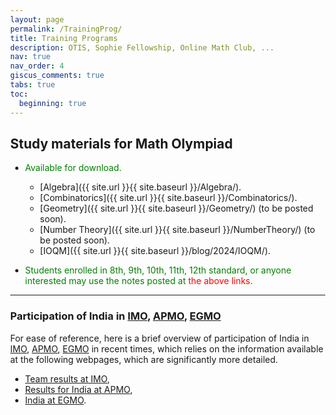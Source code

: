 ```yaml
---
layout: page
permalink: /TrainingProg/
title: Training Programs
description: OTIS, Sophie Fellowship, Online Math Club, ...
nav: true
nav_order: 4
giscus_comments: true
tabs: true
toc:
  beginning: true
---
```


## Study materials for Math Olympiad

- <span style="color: green"> Available for download.
  - [Algebra]({{ site.url }}{{ site.baseurl }}/Algebra/).
  - [Combinatorics]({{ site.url }}{{ site.baseurl }}/Combinatorics/).
  - [Geometry]({{ site.url }}{{ site.baseurl }}/Geometry/) (to be posted soon).
  - [Number Theory]({{ site.url }}{{ site.baseurl }}/NumberTheory/) (to be posted soon).
  - [IOQM]({{ site.url }}{{ site.baseurl }}/blog/2024/IOQM/).

- <span style="color: green"> Students enrolled in 8th, 9th, 10th, 11th, 12th standard, or anyone interested may use the notes posted at</span> <span style="color: red">the above links. </span>

<!--
{% tabs studymat %}

{% tab studymat Algebra %}

#### Algebra

- Notes on Algebra are available at [this link]({{ site.url }}{{ site.baseurl }}/Algebra/).

{% endtab %}

{% tab studymat Combinatorics %}

#### Combinatorics

- Notes on Combinatorics are available at [this link]({{ site.url }}{{ site.baseurl }}/Combinatorics/).

{% endtab %}

{% tab studymat Geometry %}

#### Geometry

- Notes on Geometry are available at [this link]({{ site.url }}{{ site.baseurl }}/Geometry/) (to be posted soon).

{% endtab %}

{% tab studymat Number Theory %}

#### Number Theory

- Notes on Number Theory are available at [this link]({{ site.url }}{{ site.baseurl }}/NumberTheory/) (to be posted soon).

{% endtab %}

{% tab studymat IOQM %}

#### IOQM

- A few problems from IOQM 2023 have been discussed [here]({{ site.url }}{{ site.baseurl }}/blog/2024/IOQM/).

{% endtab %}

{% endtabs %}

-->
---

### Participation of India in [IMO](https://www.imo-official.org/), [APMO](https://www.apmo-official.org/), [EGMO](https://www.egmo.org/)

For ease of reference, here is a brief overview of participation of India in [IMO](https://www.imo-official.org/), [APMO](https://www.apmo-official.org/), [EGMO](https://www.egmo.org/) in recent times, which relies on the information available at the following webpages, which are significantly more detailed.

- [Team results at IMO](https://www.imo-official.org/country_team_r.aspx?code=IND),
- [Results for India at APMO](https://www.apmo-official.org/country_report/IND/all),
- [India at EGMO](https://www.egmo.org/countries/country35/).


<body style="height: 75%; margin: 0">
  <div id="container" style="height: 500%"></div>

  <script type="text/javascript" src="https://fastly.jsdelivr.net/npm/echarts@5.5.1/dist/echarts.min.js"></script>

  <script type="text/javascript">
    var dom = document.getElementById('container');
    var myChart = echarts.init(dom, null, {
      renderer: 'canvas',
      useDirtyRect: false
    });
    var app = {};

    var option;

    var dataMap = {};
function dataFormatter(obj) {
  // prettier-ignore
  var pList = ['IMO', 'APMO', 'EGMO'];
  var temp;
  for (var year = 2015; year <= 2024; year++) {
    var max = 0;
    var sum = 0;
    temp = obj[year];
    for (var i = 0, l = temp.length; i < l; i++) {
      max = Math.max(max, temp[i]);
      sum += temp[i];
      obj[year][i] = {
        name: pList[i],
        value: temp[i]
      };
    }
    obj[year + 'max'] = Math.floor(max / 100) * 100;
    obj[year + 'sum'] = sum;
  }
  return obj;
}
// prettier-ignore Gold
dataMap.dataGold = dataFormatter({
    //max : 60000,
    2024: [4, 0, 0],
    2023: [2, 1, 0],
    2022: [1, 1, 0],
    2021: [1, 0, 0],
    2020: [0, 1, 0],
    2019: [1, 1, 0],
    2018: [0, 0, 0],
    2017: [0, 0, 0],
    2016: [0, 0, 0],
    2015: [0, 0, 0]
});
// prettier-ignore Silver
dataMap.dataSilver = dataFormatter({
    //max : 4000,
    2024: [1, 0, 2],
    2023: [2, 2, 2],
    2022: [0, 2, 0],
    2021: [1, 0, 1],
    2020: [0, 2, 0],
    2019: [4, 2, 1],
    2018: [3, 0, 0],
    2017: [0, 3, 0],
    2016: [1, 3, 0],
    2015: [1, 1, 0]
});
// prettier-ignore Bronze
dataMap.dataBronze = dataFormatter({
    //max : 26600,
    2024: [0, 0, 2],
    2023: [2, 4, 1],
    2022: [5, 4, 4],
    2021: [3, 0, 0],
    2020: [0, 4, 1],
    2019: [0, 4, 2],
    2018: [2, 7, 2],
    2017: [3, 4, 1],
    2016: [5, 4, 1],
    2015: [2, 5, 1]
});
// prettier-ignore HM
dataMap.dataHM = dataFormatter({
    //max : 25000,
    2024: [1, 0, 0],
    2023: [0, 3, 1],
    2022: [0, 3, 0],
    2021: [1, 0, 1],
    2020: [0, 3, 1],
    2019: [1, 3, 0],
    2018: [1, 3, 0],
    2017: [3, 3, 1],
    2016: [0, 1, 0],
    2015: [3, 3, 0]
});
option = {
  baseOption: {
    timeline: {
      axisType: 'category',
      // realtime: false,
      // loop: false,
      autoPlay: true,
      // currentIndex: 2,
      playInterval: 1000,
      // controlStyle: {
      //     position: 'left'
      // },
      data: [
        {
          value: '2015',
          tooltip: {
            formatter: '{b} MO'
          },
          symbol: 'circle',
          symbolSize: 16
        },
        {
          value: '2016',
          tooltip: {
            formatter: '{b} MO'
          },
          symbol: 'diamond',
          symbolSize: 16
        },
        {
          value: '2017',
          tooltip: {
            formatter: '{b} MO'
          },
          symbol: 'circle',
          symbolSize: 16
        },
        {
          value: '2018',
          tooltip: {
            formatter: '{b} MO'
          },
          symbol: 'diamond',
          symbolSize: 16
        },
        {
          value: '2019',
          tooltip: {
            formatter: '{b} MO'
          },
          symbol: 'circle',
          symbolSize: 16
        },
        {
          value: '2020',
          tooltip: {
            formatter: '{b} MO'
          },
          symbol: 'diamond',
          symbolSize: 16
        },
        {
          value: '2021',
          tooltip: {
            formatter: '{b} MO'
          },
          symbol: 'circle',
          symbolSize: 16
        },
        {
          value: '2022',
          tooltip: {
            formatter: '{b} MO'
          },
          symbol: 'diamond',
          symbolSize: 16
        },
        {
          value: '2023',
          tooltip: {
            formatter: '{b} MO'
          },
          symbol: 'circle',
          symbolSize: 16
        },
        {
          value: '2024',
          tooltip: {
            formatter: '{b} MO'
          },
          symbol: 'diamond',
          symbolSize: 16
        },
      ],
      label: {
        formatter: function (s) {
          return new Date(s).getFullYear();
        }
      }
    },
    title: {
      subtext: ' Participation in'
    },
    tooltip: {},
    legend: {
      left: 'right',
      data: ['Gold', 'Silver', 'Bronze', 'HM'],
      selected: {
        Gold: true
      }
    },
    calculable: true,
    grid: {
      top: 80,
      bottom: 100,
      tooltip: {
        trigger: 'axis',
        axisPointer: {
          type: 'shadow',
          label: {
            show: true,
            formatter: function (params) {
              return params.value.replace('\n', '');
            }
          }
        }
      }
    },
    xAxis: [
      {
        type: 'category',
        axisLabel: { interval: 0 },
        data: [
          'IMO',
          'APMO',
          'EGMO',
          ''
        ],
        splitLine: { show: false }
      }
    ],
    yAxis: [
      {
        type: 'value',
        name: '     IMO, APMO, EGMO'
      }
    ],
    series: [
      { name: 'Gold', type: 'bar' },
      { name: 'Silver', type: 'bar' },
      { name: 'Bronze', type: 'bar' },
      { name: 'HM', type: 'bar' },
      {
        name: 'Medals',
        type: 'pie',
        center: ['77%', '25%'],
        radius: '28%',
        z: 100
      }
    ]
  },
  options: [
    {
      title: { text: '2015' },
      series: [
        { data: dataMap.dataGold['2015'] },
        { data: dataMap.dataSilver['2015'] },
        { data: dataMap.dataBronze['2015'] },
        { data: dataMap.dataHM['2015'] },
        {
          data: [
            { name: 'Gold', value: dataMap.dataGold['2015sum'] },
            { name: 'Silver', value: dataMap.dataSilver['2015sum'] },
            { name: 'Bronze', value: dataMap.dataBronze['2015sum'] },
            { name: 'HM', value: dataMap.dataHM['2015sum'] }
          ]
        }
      ]
    },
    {
      title: { text: '2016' },
      series: [
        { data: dataMap.dataGold['2016'] },
        { data: dataMap.dataSilver['2016'] },
        { data: dataMap.dataBronze['2016'] },
        { data: dataMap.dataHM['2016'] },
        {
          data: [
            { name: 'Gold', value: dataMap.dataGold['2016sum'] },
            { name: 'Silver', value: dataMap.dataSilver['2016sum'] },
            { name: 'Bronze', value: dataMap.dataBronze['2016sum'] },
            { name: 'HM', value: dataMap.dataHM['2016sum'] }
          ]
        }
      ]
    },
    {
      title: { text: '2017' },
      series: [
        { data: dataMap.dataGold['2017'] },
        { data: dataMap.dataSilver['2017'] },
        { data: dataMap.dataBronze['2017'] },
        { data: dataMap.dataHM['2017'] },
        {
          data: [
            { name: 'Gold', value: dataMap.dataGold['2017sum'] },
            { name: 'Silver', value: dataMap.dataSilver['2017sum'] },
            { name: 'Bronze', value: dataMap.dataBronze['2017sum'] },
            { name: 'HM', value: dataMap.dataHM['2017sum'] }
          ]
        }
      ]
    },
    {
      title: { text: '2018' },
      series: [
        { data: dataMap.dataGold['2018'] },
        { data: dataMap.dataSilver['2018'] },
        { data: dataMap.dataBronze['2018'] },
        { data: dataMap.dataHM['2018'] },
        {
          data: [
            { name: 'Gold', value: dataMap.dataGold['2018sum'] },
            { name: 'Silver', value: dataMap.dataSilver['2018sum'] },
            { name: 'Bronze', value: dataMap.dataBronze['2018sum'] },
            { name: 'HM', value: dataMap.dataHM['2018sum'] }
          ]
        }
      ]
    },
    {
      title: { text: '2019' },
      series: [
        { data: dataMap.dataGold['2019'] },
        { data: dataMap.dataSilver['2019'] },
        { data: dataMap.dataBronze['2019'] },
        { data: dataMap.dataHM['2019'] },
        {
          data: [
            { name: 'Gold', value: dataMap.dataGold['2019sum'] },
            { name: 'Silver', value: dataMap.dataSilver['2019sum'] },
            { name: 'Bronze', value: dataMap.dataBronze['2019sum'] },
            { name: 'HM', value: dataMap.dataHM['2019sum'] }
          ]
        }
      ]
    },
    {
      title: { text: '2020' },
      series: [
        { data: dataMap.dataGold['2020'] },
        { data: dataMap.dataSilver['2020'] },
        { data: dataMap.dataBronze['2020'] },
        { data: dataMap.dataHM['2020'] },
        {
          data: [
            { name: 'Gold', value: dataMap.dataGold['2020sum'] },
            { name: 'Silver', value: dataMap.dataSilver['2020sum'] },
            { name: 'Bronze', value: dataMap.dataBronze['2020sum'] },
            { name: 'HM', value: dataMap.dataHM['2020sum'] }
          ]
        }
      ]
    },
    {
      title: { text: '2021' },
      series: [
        { data: dataMap.dataGold['2021'] },
        { data: dataMap.dataSilver['2021'] },
        { data: dataMap.dataBronze['2021'] },
        { data: dataMap.dataHM['2021'] },
        {
          data: [
            { name: 'Gold', value: dataMap.dataGold['2021sum'] },
            { name: 'Silver', value: dataMap.dataSilver['2021sum'] },
            { name: 'Bronze', value: dataMap.dataBronze['2021sum'] },
            { name: 'HM', value: dataMap.dataHM['2021sum'] }
          ]
        }
      ]
    },
    {
      title: { text: '2022' },
      series: [
        { data: dataMap.dataGold['2022'] },
        { data: dataMap.dataSilver['2022'] },
        { data: dataMap.dataBronze['2022'] },
        { data: dataMap.dataHM['2022'] },
        {
          data: [
            { name: 'Gold', value: dataMap.dataGold['2022sum'] },
            { name: 'Silver', value: dataMap.dataSilver['2022sum'] },
            { name: 'Bronze', value: dataMap.dataBronze['2022sum'] },
            { name: 'HM', value: dataMap.dataHM['2022sum'] }
          ]
        }
      ]
    },
    {
      title: { text: '2023' },
      series: [
        { data: dataMap.dataGold['2023'] },
        { data: dataMap.dataSilver['2023'] },
        { data: dataMap.dataBronze['2023'] },
        { data: dataMap.dataHM['2023'] },
        {
          data: [
            { name: 'Gold', value: dataMap.dataGold['2023sum'] },
            { name: 'Silver', value: dataMap.dataSilver['2023sum'] },
            { name: 'Bronze', value: dataMap.dataBronze['2023sum'] },
            { name: 'HM', value: dataMap.dataHM['2023sum'] }
          ]
        }
      ]
    },
    {
      title: { text: '2024' },
      series: [
        { data: dataMap.dataGold['2024'] },
        { data: dataMap.dataSilver['2024'] },
        { data: dataMap.dataBronze['2024'] },
        { data: dataMap.dataHM['2024'] },
        {
          data: [
            { name: 'Gold', value: dataMap.dataGold['2024sum'] },
            { name: 'Silver', value: dataMap.dataSilver['2024sum'] },
            { name: 'Bronze', value: dataMap.dataBronze['2024sum'] },
            { name: 'HM', value: dataMap.dataHM['2024sum'] }
          ]
        }
      ]
    }
  ]
};

    if (option && typeof option === 'object') {
      myChart.setOption(option);
    }

    window.addEventListener('resize', myChart.resize);
  </script>
</body>

---

## [Geoff Smith](https://en.wikipedia.org/wiki/Geoff_Smith_(mathematician))
is a British mathematician. He has been the [leader of the UK IMO team](https://www.imo-official.org/country_team_r.aspx?code=UNK) during 2002--2010, 2013--2018, 2022. He [has been awarded](https://www.imo-register.org.uk/golden-microphone.html) the IMO Golden Microphone thrice (during 2006, 2009, 2014). 

{% details Click here to know more %}

#### He remarked the following in the foreword to the text [Infinity](http://prac.im.pwr.wroc.pl/~kwasnicki/pl/o/infinity.pdf) by [Hojoo Lee](https://cosmogeometer.wordpress.com/problems/), [Tom Lovering](https://www.imo-official.org/participant_r.aspx?id=15875) (he maintains a [blog](https://tlovering.wordpress.com/)), and [Cosmin Pohoata](https://pohoatza.wordpress.com/).

>The nations which do consistently well at this competition (IMO) must have at least one (and probably at least two) of the following attributes:
> * A large population.
> * A significant proportion of its population in receipt of a good education.
> * A well-organized training infrastructure to support mathematics competitions.
> * A culture which values intellectual achievement.
>
> Alternatively, you need a cloning facility and a relaxed regulatory framework.

#### Here is an excerpt from his [Advice for young mathematicians](https://people.bath.ac.uk/masgcs/advice.html).

> From time to time I am approached by students interested in advice about becoming more effective contestants in mathematics olympiads. Here it is.

> Do lots and lots, and then more, past papers. Begin with national mathematical olympiads, starting with the less difficult papers. Now, I am not going to risk insulting any countries by saying that their national maths olympiads are easy. Work it out for yourself. Countries which have small populations, and no great tradition of success in maths competitions, will generally have easier questions. When you become very good at those, then move on to hard national maths olympiad problems and the less demanding international competitions.

> I am often approached by students from **developing countries**. Sometimes students complain that *there is no satisfactory educational or training regime in my country*. Please check that this is true! The [IMO contact person](http://www.imo-official.org/countries.aspx) in your country may tell you otherwise. In the worst case, where there is no competent organization providing free (or nearly free) assistance to young mathematicians, then you will have to help yourself. Try to locate other young people in your country who are interested in mathematics, and work together. Fortunately there is a vast collection of free resources on the internet: over 25 thousand past problems from maths competitions are available at the extensive Art of Problem Solving site, and if you explore, you will find discussions of solutions. Don't look up the solutions too quickly (be prepared to spend many hours thinking about each problem). If you want to start on some problems which are less demanding than a full national maths olympiad, here are plenty of [British Maths Olympiad](https://bmos.ukmt.org.uk/home/bmolot.pdf) round 1 problems. The round 2 problems are more challenging.

{% enddetails %}

---

## Some of the [suggestions](https://web.evanchen.cc/faq-contest.html#C-0) from [Evan Chen](https://web.evanchen.cc/) regarding the preparation of Math Olympiad. 

> * Pick up any standard textbook to work through, so you learn some of the standard theory that is tested in math contests. 
> * Go through some past problems from previous contests. 
> * Rope some friends into learning with you. It’s more fun that way, and you can learn from each other. 
> * You should repeat these steps until you have some comfort with the kinds of problems that appear.
> * As you get experience, you will automatically start to know what deep understanding feels like. 
> * Be aware that you will see many, many problems which you can’t solve, where you read the solution and ask, “how was I supposed to think of that?”. This is okay and expected: it’s not because you’re dumb, it’s because you are learning.

---

## [A few training programs]({{ site.url }}{{ site.baseurl }}/Resources/)

#### The [OTIS program](https://web.evanchen.cc/otis.html)
  * Olympiad Training for Individual Study, run by [Evan Chen](https://web.evanchen.cc/) and [people](https://web.evanchen.cc/otis.html#people), is **a proof-based olympiad training program, with over [300 students](https://web.evanchen.cc/upload/public-CV.pdf) per year from across the world**.
  * [Sunaina Pati](https://www.cmi.ac.in/people/student-profile.php?id=sunaina.ug2023), who [received](https://www.egmo.org/people/person2282/) a Silver medal in [EGMO 2023](https://www.egmo.org/egmos/egmo12/), remarked the following in a post discussing [How to start with Math olympiads](https://www.omath.club/2022/03/how%20to%20start%20with%20math%20olympiads.html).
   > Do join OTIS! It is simply so good. Evan is also very kind with financial aid. Moreover, do not be scared of applying! And if there is some financial burden, do tell to Evan.
  * In [an interview with the Times of India](https://timesofindia.indiatimes.com/life-style/parenting/moments/rushil-mathur-3-time-math-olympiad-awardee-on-how-to-become-a-maths-genius/articleshow/111488430.cms), Rushil Mathur remarked the following.
    > The OTIS program run by Evan Chen is also a wonderful forum with a variety of different resources for Olympiad preparation.

##### Some of the <a href="https://web.evanchen.cc/otis.html#staff">alums</a> of the [OTIS program](https://web.evanchen.cc/otis.html) are

{% tabs OTISalum %}

{% tab OTISalum Anant Mudgal %}

participated in 

- [IMO](https://www.imo-official.org/participant_r.aspx?id=25764)  2015 (HM), 2016 (B), 2017 (B), 2018 (S),
- APMO [2016](https://www.apmo-official.org/country_report/IND/2016) (B), [2017](https://www.apmo-official.org/country_report/IND/2017) (S).

{% endtab %}

{% tab OTISalum Pranjal Srivastava %}

participated in 

- [IMO](https://www.imo-official.org/participant_r.aspx?id=28249) 2018 (S), 2019 (G), 2021 (G), 2022 (G),
- APMO [2018](https://www.apmo-official.org/country_report/IND/2018) (HM), [2019](https://www.apmo-official.org/country_report/IND/2019) (G), [2022](https://www.apmo-official.org/country_report/IND/2022) (G),
- IGO 2021 (B).

{% endtab %}

{% tab OTISalum Atul Shatavart Nadig %}

participated in 

- [IMO](https://www.imo-official.org/participant_r.aspx?id=31725) 2022 (B), 2023 (G),
- APMO [2022](https://www.apmo-official.org/country_report/IND/2022) (S), [2023](https://www.apmo-official.org/country_report/IND/2023) (G),
- IGO 2022 (S).

{% endtab %}

{% tab OTISalum Anushka Aggarwal %}

participated in

- [EGMO](https://www.egmo.org/people/person1429/) 2019 (B), 2020 (B), 2022 (B).

{% endtab %}

{% tab OTISalum Rohan Goyal %}

participated in

- [IMO](https://www.imo-official.org/participant_r.aspx?id=31126) 2021 (B),
- APMO in [2020](https://www.apmo-official.org/country_report/IND/2020) (B),
- IGO in 2021 (S).

{% endtab %}

{% tab OTISalum Rushil Mathur %}

- received a Gold medal in [IMO](https://www.imo-official.org/participant_r.aspx?id=34562) 2024,
<!-- is a [member](https://timesofindia.indiatimes.com/life-style/parenting/moments/rushil-mathur-3-time-math-olympiad-awardee-on-how-to-become-a-maths-genius/articleshow/111488430.cms) of the India IMO team 2024, -->
- is an instructor at [OTIS](https://www.rushilmathur.com/teaching-and-blogs/otis),
- has authored [An Exploration of Olympiad Combinatorics](https://www.rushilmathur.com/combinatorics-book).

{% endtab %}

{% tab OTISalum Kanav Talwar %}

- received a Gold medal in [IMO](https://www.imo-official.org/participant_r.aspx?id=34561) 2024,
- participated in APMO in [2023](https://www.apmo-official.org/country_report/IND/2023) (B), [2024](https://www.apmo-official.org/country_report/IND/2024) (S),
- is an instructor at [OTIS](https://web.evanchen.cc/otis.html) (X).

{% endtab %}

{% endtabs %}

---
<!--
| Name | IMO | APMO | EGMO | Sharygin Geometry Olympiad | Iranian Geometry Olympiad | Tournament of Towns |
| :---: | :---: | :---: | :---: | :---: | :---: | :---: |
|   `Anant Mudgal`   | [IMO](https://www.imo-official.org/participant_r.aspx?id=25764)  2015 (HM), 2016 (B), 2017 (B), 2018 (S)  | [2016](https://www.apmo-official.org/country_report/IND/2016) (B), [2017](https://www.apmo-official.org/country_report/IND/2017) (S) |
|     |     |     |     |     |     |     |     |
|  `Pranjal Srivastava`   |  [IMO](https://www.imo-official.org/participant_r.aspx?id=28249) 2018 (S), 2019 (G), 2021 (G), 2022 (G)  |   [2018](https://www.apmo-official.org/country_report/IND/2018) (HM), [2019](https://www.apmo-official.org/country_report/IND/2019) (G), [2022](https://www.apmo-official.org/country_report/IND/2022) (G)  |     |
|     |     |     |     |     |     |     |     |
|  `Atul Shatavart Nadig`   | [IMO](https://www.imo-official.org/participant_r.aspx?id=31725) 2022 (B), 2023 (G)   |   [2022](https://www.apmo-official.org/country_report/IND/2022) (S), [2023](https://www.apmo-official.org/country_report/IND/2023) (G)  |     |     |     |     |     |
|     |     |     |     |     |     |     |     |
|   `Anushka Aggarwal`  |     |     |  [EGMO](https://www.egmo.org/people/person1429/) 2019 (B), 2020 (B), 2022 (B)  |     |     |     |     |

---
-->

#### [The Sophie Fellowship](https://www.sophiefellowship.in/home)
  * It is a training program and fellowship for students preparing for IMO, EGMO, INMO and other national and international mathematical competitions.
  * It is a student-run initiative to assist selected high schoolers passionate about mathematics, by offering help from people who have performed well at various mathematical contests such as the IMO, APMO, EGMO, and INMO.
  * The program will be completely free of cost.
  * It is run by a bunch of students who really like math and want to spread it further in the country. They aim to improve the quality of math education in India by making Olympiad math more accessible, as well as improve the gender ratio in the mathematical community.
  * The [team](https://www.sophiefellowship.in/team) consists of many IMO and EGMO medalists, as well as others who have attended the Indian IMO training camp. They have previously participated in Olympiads, we understand the challenges students in the math community face and want to help them. 
  * [Sunaina Pati](https://www.cmi.ac.in/people/student-profile.php?id=sunaina.ug2023), who [received](https://www.egmo.org/people/person2282/) a Silver medal in [EGMO 2023](https://www.egmo.org/egmos/egmo12/), remarked the following in a post discussing [How to start with Math olympiads](https://www.omath.club/2022/03/how%20to%20start%20with%20math%20olympiads.html).
    > Sophie Fellowship is the gem! It provides such a nice community and so many resources!
  * In [an interview with the Times of India](https://timesofindia.indiatimes.com/life-style/parenting/moments/rushil-mathur-3-time-math-olympiad-awardee-on-how-to-become-a-maths-genius/articleshow/111488430.cms), Rushil Mathur remarked the following.
    > The Sophie Fellowship community is an amazing place to be too, with the additional advantage of weekly problem sets and more personalized attention, so do consider applying for the program.

---

#### [Online Math Club 2.0](https://sites.google.com/view/online-math-club)
* To quote from [this post](https://sunainalovesmath.blogspot.com/2022/05/reflecting-on-past.html) of [Sunaina Pati](https://www.cmi.ac.in/people/student-profile.php?id=sunaina.ug2023), 
> The Online Math Club is an initiative to reach high school students interested in math and give them a platform to learn more and interact with others. The Club aims to increase exposure to olympiad mathematics and advanced mathematics. And OMC is free and open to all!
* The [Online Math Club 2.0](https://sites.google.com/view/online-math-club/home?authuser=0) is a student-run mathematical program that aims to help students from all over India and internationally prepare for mathematical olympiads. The team consists of a group of math enthusiasts who have taken part in these math olympiads in the past, many of whom are also IMO and EGMO medallists and awardees from the Indian National Mathematical Olympiad. The classes run on a Discord server.
  * There are weekly olympiad mathematics sessions on each Saturday and Sunday. Through these classes, a wide range of olympiad mathematical topics are covered that are required for RMO and INMO preparation in each of Combinatorics, Geometry, Number Theory and Algebra, starting from the basics and building up to several advanced topics over the course of the year. [This page](https://sites.google.com/view/online-math-club/overview?authuser=0) contains further details. 

* In [an interview with the Times of India](https://timesofindia.indiatimes.com/life-style/parenting/moments/rushil-mathur-3-time-math-olympiad-awardee-on-how-to-become-a-maths-genius/articleshow/111488430.cms), Rushil Mathur remarked the following.
  > Online Math Club is a great online forum with a wide range of classes available online publicly on their YouTube channel.
* [Blog](https://www.omath.club/)
* On [YouTube](https://www.youtube.com/@omath)
  * An [interview](https://www.youtube.com/watch?v=OwZ8nx54a20) with the [Indian IMO team 2022](https://www.imo-official.org/team_r.aspx?code=IND&year=2022)
  * An [interview](https://www.youtube.com/watch?v=HSuWLw4l_yY) with the [Indian IMO team 2023](https://www.imo-official.org/team_r.aspx?code=IND&year=2023)

---

#### [The Philomath Club](https://thephillomathclub.weebly.com/)
* It is a math club founded by [Sunaina Pati](https://www.cmi.ac.in/people/student-profile.php?id=sunaina.ug2023), which aims to motivate the elementary and middle school students to do Mathematics but in a fun way. The club wants to spread the awareness towards non-routine mathematics.

---

## Contests, Programs, Camps

* [International Tournament of Young Mathematicians](https://www.itym.org/)
  > A team competition for high school students from all over the world. 
* [Purple Comet! Math Meet!](https://purplecomet.org/)
  > A team mathematics competition designed for middle and high school students conducted annually since 2003. 

* [Maths Beyond Limits](https://mathsbeyondlimits.eu/mbl/)
* [Maths Beyond Limits Balkans](https://mathsbeyondlimits.eu/balkans/)
* [STEMS](https://tessellate.cmi.ac.in/stems/)
  * Test
  > STEMS (Scholastic Test of Excellence in Mathematical Sciences) is an annual first-of-its-kind open resource examination conducted for students from 8th grade to undergraduates across India. The exam will be held in Mathematics, Physics, and (theoretical) Computer Science in December. The relaxed duration of the exam and original conceptual questions promote academic creativity over rote learning and research interest, increasing the interest and awareness of mathematical sciences amongst the students.
  * Camp
  > About 30 of the best scorers across the three disclipines of STEMS will be selected for a 3-day, fully-funded camp at CMI. Past students selected for this camp include various medalists at the IMO, IOI and few of the brightest school and college students across India.
  * [STEMS 2024 Final Camp](https://www.youtube.com/playlist?list=PLNh_spmAPSMFiwJDjfWZVa_NQX6yohx-C)
* [PROMYS India](https://promys-india.org/)
  > A challenging six-week residential mathematics summer programme, PROMYS India is open to mathematically talented secondary and higher secondary students (Standards IX - XII or equivalent). Meticulously selected students from across India will gather on the campus of the Indian Institute of Science (IISc) Bengaluru to immerse themselves in rigorous mathematics.